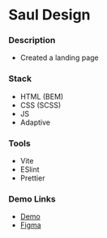 # Saul Design

### Description

- Created a landing page

### Stack

- HTML (BEM)
- CSS (SCSS)
- JS
- Adaptive

### Tools

- Vite
- ESlint
- Prettier

### Demo Links

- [Demo](https://AndriiZakharenko.github.io/saul-design/)
- [Figma](https://www.figma.com/community/file/1175755450846438274)
